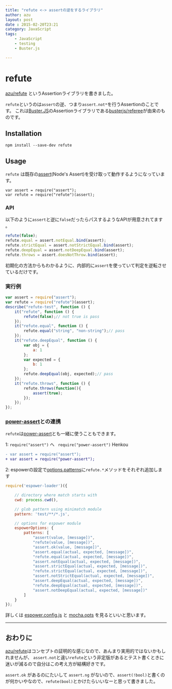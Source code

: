 ```yaml
---
title: "refute <-> assertの逆をするライブラリ"
author: azu
layout: post
date : 2015-02-20T23:21
category: JavaScript
tags:
    - JavaScript
    - testing
    - Buster.js

---
```


# refute

[azu/refute](https://github.com/azu/refute "azu/refute") というAssertionライブラリを書きました。

`refute`というのは`assert`の逆、つまり`assert.not*`を行うAssertionのことです。
これは[Buster.JS](http://docs.busterjs.org/en/develop/ "Buster.JS")のAssertionライブラリである[busterjs/referee](https://github.com/busterjs/referee "busterjs/referee")が由来のものです。


## Installation

```
npm install --save-dev refute
```

## Usage

`refute` は既存の[assert](http://nodejs.org/api/assert.html "Assert")(Node's Assert)を受け取って動作するようになっています。

```
var assert = require("assert");
var refute = require("refute")(assert);
```

### API

以下のように`assert`と逆に`false`だったらパスするようなAPIが用意されてます
。

```js
refute(false);
refute.equal = assert.notEqual.bind(assert);
refute.strictEqual = assert.notStrictEqual.bind(assert);
refute.deepEqual = assert.notDeepEqual.bind(assert);
refute.throws = assert.doesNotThrow.bind(assert);
```

初期化の方法からもわかるように、内部的に`assert`を使っていて判定を逆転させているだけです。

### 実行例

```js
var assert = require("assert");
var refute = require("refute")(assert);
describe("refute-test", function () {
    it("refute", function () {
        refute(false);// not true is pass
    });
    it("refute.equal", function () {
        refute.equal("string", "non-string");// pass
    });
    it("refute.deepEqual", function () {
        var obj = {
            a: 1
        };
        var expected = {
            b: 1
        };
        refute.deepEqual(obj, expected);// pass
    });
    it("refute.throws", function () {
        refute.throws(function(){
            assert(true);
        });
    });
});
```


### [power-assert](https://github.com/twada/power-assert "power-assert")との連携

`refute`は[power-assert](https://github.com/twada/power-assert "power-assert")とも一緒に使うこともできます。

1: `require("assert")` へ ` require("power-assert")` Henkou 

```diff
- var assert = require("assert");
+ var assert = require("power-assert");
```

2: espowerの設定で[options.patterns](https://github.com/twada/espower#optionspatterns "options.patterns")に`refute.*`メソッドをそれぞれ追加します

```js
require('espower-loader')({

    // directory where match starts with
    cwd: process.cwd(),

    // glob pattern using minimatch module
    pattern: 'test/**/*.js',

    // options for espower module
    espowerOptions: {
        patterns: [
            "assert(value, [message])",
            "refute(value, [message])",
            "assert.ok(value, [message])",
            "assert.equal(actual, expected, [message])",
            "refute.equal(actual, expected, [message])",
            "assert.notEqual(actual, expected, [message])",
            "assert.strictEqual(actual, expected, [message])",
            "refute.strictEqual(actual, expected, [message])",
            "assert.notStrictEqual(actual, expected, [message])",
            "assert.deepEqual(actual, expected, [message])",
            "refute.deepEqual(actual, expected, [message])",
            "assert.notDeepEqual(actual, expected, [message])"
        ]
    }
});
```

詳しくは [espower.config.js](https://github.com/azu/refute/blob/master/test/espower.config.js) と [mocha.opts](https://github.com/azu/refute/blob/master/test/mocha.opts) を見るといいと思います。


-----

## おわりに


[azu/refute](https://github.com/azu/refute "azu/refute")はコンセプトの証明的な感じなので、あんまり実用的ではないかもしれませんが、
`assert.not`と違い`refute`という非定版があるとテスト書くときに迷いが減るので自分はこの考え方が結構好きです。

`assert.ok` があるのにたいして `assert.ng` がないので、`assert(!bool)`と書くのが何かいやなので、`refute(bool)`とかけたらいいなーと思って書きました。